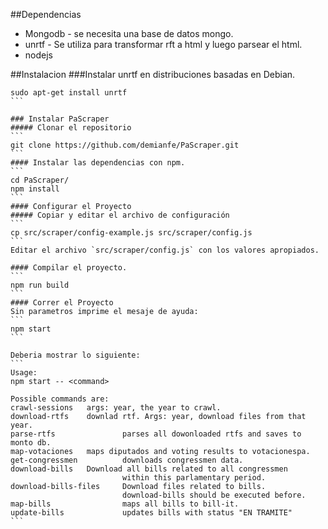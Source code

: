##Dependencias
- Mongodb - se necesita una base de datos mongo.
- unrtf -  Se utiliza para transformar rft a html y luego parsear el html.
- nodejs


##Instalacion
###Instalar unrtf en distribuciones basadas en Debian.
````
sudo apt-get install unrtf
```

### Instalar PaScraper
##### Clonar el repositorio
```
git clone https://github.com/demianfe/PaScraper.git
```
#### Instalar las dependencias con npm.
```
cd PaScraper/
npm install
```
#### Configurar el Proyecto
##### Copiar y editar el archivo de configuración
```
cp src/scraper/config-example.js src/scraper/config.js
```
Editar el archivo `src/scraper/config.js` con los valores apropiados.

#### Compilar el proyecto.
```
npm run build
```
#### Correr el Proyecto
Sin parametros imprime el mesaje de ayuda:
```
npm start 
```

Deberia mostrar lo siguiente:
```
Usage: 
npm start -- <command>

Possible commands are:
crawl-sessions   args: year, the year to crawl.
download-rtfs    downlad rtf. Args: year, download files from that year.
parse-rtfs               parses all dowonloaded rtfs and saves to monto db.
map-votaciones   maps diputados and voting results to votacionespa.
get-congressmen          downloads congressmen data.
download-bills   Download all bills related to all congressmen 
                         within this parlamentary period.
download-bills-files     Download files related to bills. 
                         download-bills should be executed before.
map-bills                maps all bills to bill-it.
update-bills             updates bills with status "EN TRAMITE"
```

